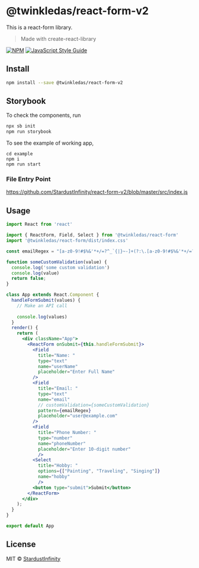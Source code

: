 # @twinkledas/react-form-v2
This is a react-form library.

> Made with create-react-library

[![NPM](https://img.shields.io/npm/v/@twinkledas/react-form.svg)](https://www.npmjs.com/package/@twinkledas/react-form) [![JavaScript Style Guide](https://img.shields.io/badge/code_style-standard-brightgreen.svg)](https://standardjs.com)

## Install

```bash
npm install --save @twinkledas/react-form-v2
```

## Storybook
To check the components, run 
```bash
npx sb init
npm run storybook
```

To see the example of working app,
```
cd example
npm i
npm run start
```
### File Entry Point
https://github.com/StardustInfinity/react-form-v2/blob/master/src/index.js

## Usage

```jsx
import React from 'react'

import { ReactForm, Field, Select } from '@twinkledas/react-form'
import '@twinkledas/react-form/dist/index.css'

const emailRegex = "[a-z0-9!#$%&'*+/=?^_`{|}~-]+(?:\.[a-z0-9!#$%&'*+/=?^_`{|}~-]+)*@(?:[a-z0-9](?:[a-z0-9-]*[a-z0-9])?\.)+[a-z0-9](?:[a-z0-9-]*[a-z0-9])?"

function someCustomValidation(value) {
  console.log('some custom validation')
  console.log(value)
  return false;
}

class App extends React.Component {
  handleFormSubmit(values) {
    // Make an API call
    
    console.log(values)
  }
  render() {
    return (
      <div className="App">
        <ReactForm onSubmit={this.handleFormSubmit}>
          <Field 
            title="Name: "
            type="text" 
            name="userName" 
            placeholder="Enter Full Name"
          />
          <Field 
            title="Email: "
            type="text" 
            name="email" 
            // customValidation={someCustomValidation} 
            pattern={emailRegex}
            placeholder="user@example.com"
          />
          <Field
            title="Phone Number: "
            type="number" 
            name="phoneNumber"
            placeholder="Enter 10-digit number"
            />
          <Select 
            title="Hobby: "
            options={["Painting", "Traveling", "Singing"]} 
            name="hobby"
            />
          <button type="submit">Submit</button>
        </ReactForm>
      </div>
    );
  }
}

export default App


```

## License

MIT © [StardustInfinity](https://github.com/StardustInfinity)
